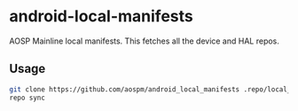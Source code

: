 # android-local-manifests

AOSP Mainline local manifests. This fetches all the device and HAL repos.

## Usage

```bash
git clone https://github.com/aospm/android_local_manifests .repo/local_manifests
repo sync
```
